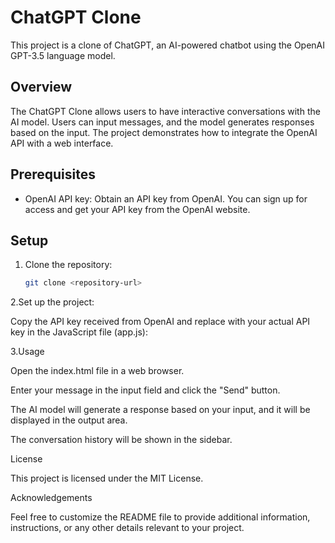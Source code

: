 # ChatGPT Clone

This project is a clone of ChatGPT, an AI-powered chatbot using the OpenAI GPT-3.5 language model.

## Overview

The ChatGPT Clone allows users to have interactive conversations with the AI model. Users can input messages, and the model generates responses based on the input. The project demonstrates how to integrate the OpenAI API with a web interface.

## Prerequisites

- OpenAI API key: Obtain an API key from OpenAI. You can sign up for access and get your API key from the OpenAI website.

## Setup

1. Clone the repository:

   ```bash
   git clone <repository-url>
2.Set up the project:

Copy the API key received from OpenAI and replace <YOUR-API-KEY> with your actual API key in the JavaScript file (app.js):
  
 3.Usage
  
  Open the index.html file in a web browser.
  
  Enter your message in the input field and click the "Send" button.
  
  The AI model will generate a response based on your input, and it will be displayed in the output area.

The conversation history will be shown in the sidebar.
  
  License
  
  This project is licensed under the MIT License.
  
  Acknowledgements
  
  Feel free to customize the README file to provide additional information, instructions, or any other details relevant to your project.
